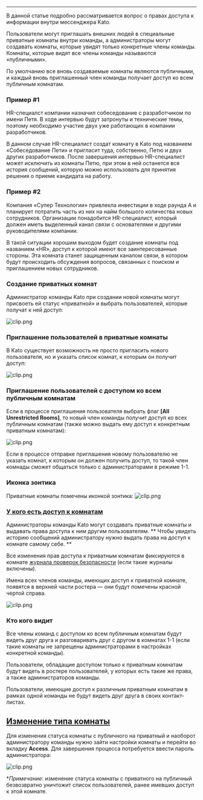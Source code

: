 ***
В данной статье подробно рассматривается вопрос о правах доступа к информации внутри мессенджера Kato.

Пользователи могут приглашать внешних людей в специальные приватные комнаты внутри команды, а администраторы могут создавать комнаты, которые увидят только конкретные члены команды. Комнаты, которые видят все члены команды называются «публичными».

По умолчанию все вновь создаваемые комнаты являются публичными, и каждый вновь приглашенный член команды получает доступ ко всем публичным комнатам.

### Пример #1
HR-специалст компании назначил собеседование с разработчиком по имени Петя. В ходе интервью будут затронуты и технические темы, поэтому необходимо участие двух уже работающих в компании разработчиков.

В данном случае HR-специалист создат комнату в Kato под названием «Собеседование Пети» и пригласит туда, собственно, Петю и двух других разработчиков. После завершения интервью HR-специалист может исключить из комнаты Петю, при этом в ней останется вся история сообщений, которую можно использовать для принятия решения о приеме кандидата на работу.

### Пример #2
Компания «Супер Технологии» привлекла инвестиции в ходе раунда А и планирует потратить часть из них на найм большого количества новых сотрудников. Организации понадобится HR-специалист, который должен иметь выделенный канал связи с основателями и другими руководителями компании.

В такой ситуации хорошим выходом будет создание комнаты под названием «HR», доступ к которой имеют все заинтересованные стороны. Эта комната станет защищенным каналом связи, в котором будут происходить обсуждения вопросов, связанных с поиском и приглашением новых сотрудников.

### Создание приватных комнат

Администратор команды Kato при создании новой комнаты могут присвоеть ей статус «приватной» и выбрать пользователей, которые получат к ней доступ:

![clip.png](https://s3.amazonaws.com/kato-share/5b5fb4b325ef5920c209f40fefcbc6dc79622613e0314148bc98f99c7730114/clip.png)

### Приглашение пользователей в приватные комнаты
В Kato существует возможность не просто пригласить нового пользователя, но и указать список комнат, к которым он получит доступ:

![clip.png](https://s3.amazonaws.com/kato-share/130484a68d83584df8f0d269a648ee0f14d1091cc12ac129419bcba455f695a/clip.png)

### Приглашение пользователей с доступом ко всем публичным комнатам
Если в процессе приглашения пользователя выбрать флаг **[All Unrestricted Rooms]**, то новый член команды получит доступ ко всех публичным комнатам (также можно выдать ему доступ к конкретным приватным комнатам):

![clip.png](https://s3.amazonaws.com/kato-share/19886620805031b8d56e1e148474b24097762d3742a4e01ce65fc4fdb5939a30/clip.png)

Если в процессе отправке приглашения новому пользователю не указать комнат, к которым он должен получить доступ, то такой член комнады сможет общаться только с администраторами в режиме 1-1.

### Иконка зонтика

Приватные комнаты помечены иконкой зонтика: ![clip.png](https://s3.amazonaws.com/kato-share/e00d5b0d88b2357867eaa1956bc7344624602bdc866ddab93471de9e5b4caa2f/clip.png)

### <a href="#access" name="access">У кого есть доступ к комнатам</a>
Администраторы команды Kato могут создавать приватные комнаты и выдавать права доступа к ним другим пользователям. ** Чтобы увидеть историю сообщений администратору нужно выдать права на доступ к комнате самому себе. **

Все изменения прав доступа к приватным комнатам фиксируются в комнате [журнала проверок безопасности](/articles/ru/power-users/security-audit-log/) (если такие журналы включены).

Имена всех членов команды, имеющих доступ к приватной комнате, появятся в верхней части ростера — они будут помечены красной чертой справа.

![clip.png](https://s3.amazonaws.com/kato-share/7a7e61188b15aafda81ca88a9d63210e4662cdd15040d5e1624cfa8610ab372/clip.png)

### Кто кого видит
Все члены команд с доступом ко всем публичным комнатам будут видеть друг друга и разговаривать друг с другом в комнатах 1-1 (если такие комнаты не запрещены администраторами в настройках конкретной команды).

Пользователи, обладащие доступом только к приватным комнатам будут видеть в ростере пользователей, у которых есть такие же права, а также администраторов команды.

Пользователи, имеющие доступ к различным приватным комнатам в рамках одной команды не будут видеть друг друга в своих контакт-листах.

## <a href='#changing-room-access-type' name='changing-room-access-type'>Изменение типа комнаты</a>
Для изменения статуса комнаты с публичного на приватный и наоборот администратору команды нужно зайти настройки комнаты и перейти во вкладку **Access**. Для завершения процесса потребуется ввести пароль администратора:

![clip.png](https://s3.amazonaws.com/kato-share/cc0631502f34a1f68797e9b74e60276b782edeba61481086f5caa49a42a92c7c/clip.png)

**Примечание*: изменение статуса комнаты с приватного на публичный безвозвратно уничтожит список пользователей, ранее имевших доступ к этой комнате.
